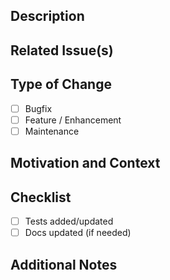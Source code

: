 ## Description

<!-- What does this PR change? -->

## Related Issue(s)

<!-- Link to any relevant issues (e.g. Closes #123) -->

## Type of Change

- [ ] Bugfix
- [ ] Feature / Enhancement
- [ ] Maintenance

## Motivation and Context

<!-- Why is this change needed? What problem does it solve or what value does it add? -->

## Checklist

- [ ] Tests added/updated
- [ ] Docs updated (if needed)

## Additional Notes

<!-- Add any additional notes or context below -->

